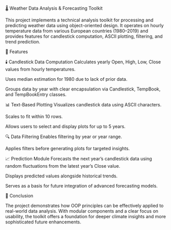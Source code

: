 🌡️ Weather Data Analysis & Forecasting Toolkit

This project implements a technical analysis toolkit for processing and predicting weather data using object-oriented design. It operates on hourly temperature data from various European countries (1980–2019) and provides features for candlestick computation, ASCII plotting, filtering, and trend prediction.

🔧 Features

🕯️ Candlestick Data Computation
Calculates yearly Open, High, Low, Close values from hourly temperatures.

Uses median estimation for 1980 due to lack of prior data.

Groups data by year with clear encapsulation via Candlestick, TempBook, and TempBookEntry classes.

📊 Text-Based Plotting
Visualizes candlestick data using ASCII characters.

Scales to fit within 10 rows.

Allows users to select and display plots for up to 5 years.

🔍 Data Filtering
Enables filtering by year or year range.

Applies filters before generating plots for targeted insights.

📈 Prediction Module
Forecasts the next year’s candlestick data using random fluctuations from the latest year’s Close value.

Displays predicted values alongside historical trends.

Serves as a basis for future integration of advanced forecasting models.

🧠 Conclusion

The project demonstrates how OOP principles can be effectively applied to real-world data analysis. With modular components and a clear focus on usability, the toolkit offers a foundation for deeper climate insights and more sophisticated future enhancements.
